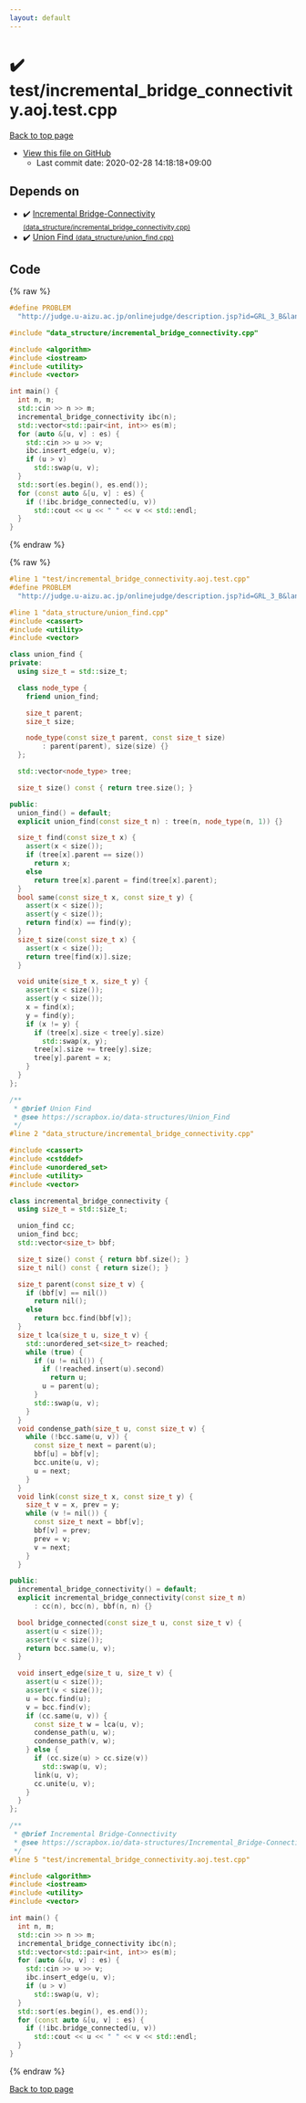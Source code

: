 ```yaml
---
layout: default
---
```


<!-- mathjax config similar to math.stackexchange -->
<script type="text/javascript" async
  src="https://cdnjs.cloudflare.com/ajax/libs/mathjax/2.7.5/MathJax.js?config=TeX-MML-AM_CHTML">
</script>
<script type="text/x-mathjax-config">
  MathJax.Hub.Config({
    TeX: { equationNumbers: { autoNumber: "AMS" }},
    tex2jax: {
      inlineMath: [ ['$','$'] ],
      processEscapes: true
    },
    "HTML-CSS": { matchFontHeight: false },
    displayAlign: "left",
    displayIndent: "2em"
  });
</script>

<script type="text/javascript" src="https://cdnjs.cloudflare.com/ajax/libs/jquery/3.4.1/jquery.min.js"></script>
<script src="https://cdn.jsdelivr.net/npm/jquery-balloon-js@1.1.2/jquery.balloon.min.js" integrity="sha256-ZEYs9VrgAeNuPvs15E39OsyOJaIkXEEt10fzxJ20+2I=" crossorigin="anonymous"></script>
<script type="text/javascript" src="../../assets/js/copy-button.js"></script>
<link rel="stylesheet" href="../../assets/css/copy-button.css" />


# :heavy_check_mark: test/incremental_bridge_connectivity.aoj.test.cpp

<a href="../../index.html">Back to top page</a>

* <a href="{{ site.github.repository_url }}/blob/master/test/incremental_bridge_connectivity.aoj.test.cpp">View this file on GitHub</a>
    - Last commit date: 2020-02-28 14:18:18+09:00




## Depends on

* :heavy_check_mark: <a href="../../library/data_structure/incremental_bridge_connectivity.cpp.html">Incremental Bridge-Connectivity <small>(data_structure/incremental_bridge_connectivity.cpp)</small></a>
* :heavy_check_mark: <a href="../../library/data_structure/union_find.cpp.html">Union Find <small>(data_structure/union_find.cpp)</small></a>


## Code

<a id="unbundled"></a>
{% raw %}
```cpp
#define PROBLEM                                                                \
  "http://judge.u-aizu.ac.jp/onlinejudge/description.jsp?id=GRL_3_B&lang=jp"

#include "data_structure/incremental_bridge_connectivity.cpp"

#include <algorithm>
#include <iostream>
#include <utility>
#include <vector>

int main() {
  int n, m;
  std::cin >> n >> m;
  incremental_bridge_connectivity ibc(n);
  std::vector<std::pair<int, int>> es(m);
  for (auto &[u, v] : es) {
    std::cin >> u >> v;
    ibc.insert_edge(u, v);
    if (u > v)
      std::swap(u, v);
  }
  std::sort(es.begin(), es.end());
  for (const auto &[u, v] : es) {
    if (!ibc.bridge_connected(u, v))
      std::cout << u << " " << v << std::endl;
  }
}
```
{% endraw %}

<a id="bundled"></a>
{% raw %}
```cpp
#line 1 "test/incremental_bridge_connectivity.aoj.test.cpp"
#define PROBLEM                                                                \
  "http://judge.u-aizu.ac.jp/onlinejudge/description.jsp?id=GRL_3_B&lang=jp"

#line 1 "data_structure/union_find.cpp"
#include <cassert>
#include <utility>
#include <vector>

class union_find {
private:
  using size_t = std::size_t;

  class node_type {
    friend union_find;

    size_t parent;
    size_t size;

    node_type(const size_t parent, const size_t size)
        : parent(parent), size(size) {}
  };

  std::vector<node_type> tree;

  size_t size() const { return tree.size(); }

public:
  union_find() = default;
  explicit union_find(const size_t n) : tree(n, node_type(n, 1)) {}

  size_t find(const size_t x) {
    assert(x < size());
    if (tree[x].parent == size())
      return x;
    else
      return tree[x].parent = find(tree[x].parent);
  }
  bool same(const size_t x, const size_t y) {
    assert(x < size());
    assert(y < size());
    return find(x) == find(y);
  }
  size_t size(const size_t x) {
    assert(x < size());
    return tree[find(x)].size;
  }

  void unite(size_t x, size_t y) {
    assert(x < size());
    assert(y < size());
    x = find(x);
    y = find(y);
    if (x != y) {
      if (tree[x].size < tree[y].size)
        std::swap(x, y);
      tree[x].size += tree[y].size;
      tree[y].parent = x;
    }
  }
};

/**
 * @brief Union Find
 * @see https://scrapbox.io/data-structures/Union_Find
 */
#line 2 "data_structure/incremental_bridge_connectivity.cpp"

#include <cassert>
#include <cstddef>
#include <unordered_set>
#include <utility>
#include <vector>

class incremental_bridge_connectivity {
  using size_t = std::size_t;

  union_find cc;
  union_find bcc;
  std::vector<size_t> bbf;

  size_t size() const { return bbf.size(); }
  size_t nil() const { return size(); }

  size_t parent(const size_t v) {
    if (bbf[v] == nil())
      return nil();
    else
      return bcc.find(bbf[v]);
  }
  size_t lca(size_t u, size_t v) {
    std::unordered_set<size_t> reached;
    while (true) {
      if (u != nil()) {
        if (!reached.insert(u).second)
          return u;
        u = parent(u);
      }
      std::swap(u, v);
    }
  }
  void condense_path(size_t u, const size_t v) {
    while (!bcc.same(u, v)) {
      const size_t next = parent(u);
      bbf[u] = bbf[v];
      bcc.unite(u, v);
      u = next;
    }
  }
  void link(const size_t x, const size_t y) {
    size_t v = x, prev = y;
    while (v != nil()) {
      const size_t next = bbf[v];
      bbf[v] = prev;
      prev = v;
      v = next;
    }
  }

public:
  incremental_bridge_connectivity() = default;
  explicit incremental_bridge_connectivity(const size_t n)
      : cc(n), bcc(n), bbf(n, n) {}

  bool bridge_connected(const size_t u, const size_t v) {
    assert(u < size());
    assert(v < size());
    return bcc.same(u, v);
  }

  void insert_edge(size_t u, size_t v) {
    assert(u < size());
    assert(v < size());
    u = bcc.find(u);
    v = bcc.find(v);
    if (cc.same(u, v)) {
      const size_t w = lca(u, v);
      condense_path(u, w);
      condense_path(v, w);
    } else {
      if (cc.size(u) > cc.size(v))
        std::swap(u, v);
      link(u, v);
      cc.unite(u, v);
    }
  }
};

/**
 * @brief Incremental Bridge-Connectivity
 * @see https://scrapbox.io/data-structures/Incremental_Bridge-Connectivity
 */
#line 5 "test/incremental_bridge_connectivity.aoj.test.cpp"

#include <algorithm>
#include <iostream>
#include <utility>
#include <vector>

int main() {
  int n, m;
  std::cin >> n >> m;
  incremental_bridge_connectivity ibc(n);
  std::vector<std::pair<int, int>> es(m);
  for (auto &[u, v] : es) {
    std::cin >> u >> v;
    ibc.insert_edge(u, v);
    if (u > v)
      std::swap(u, v);
  }
  std::sort(es.begin(), es.end());
  for (const auto &[u, v] : es) {
    if (!ibc.bridge_connected(u, v))
      std::cout << u << " " << v << std::endl;
  }
}

```
{% endraw %}

<a href="../../index.html">Back to top page</a>

